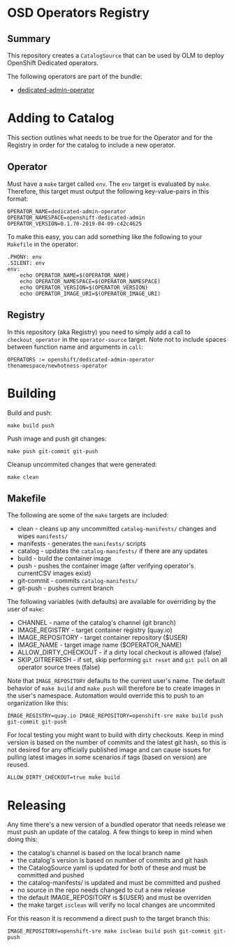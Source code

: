 # OSD Operators Registry

## Summary

This repository creates a `CatalogSource` that can be used by OLM to deploy OpenShift Dedicated operators.

The following operators are part of the bundle:

- [dedicated-admin-operator](https://github.com/openshift/dedicated-admin-operator.git)

# Adding to Catalog

This section outlines what needs to be true for the Operator and for the Registry in order for the catalog to include a new operator.

## Operator

Must have a `make` target called `env`.  The `env` target is evaluated by `make`.  Therefore, this target must output the following key-value-pairs in this format:

```
OPERATOR_NAME=dedicated-admin-operator
OPERATOR_NAMESPACE=openshift-dedicated-admin
OPERATOR_VERSION=0.1.70-2019-04-09-c42c4625
```

To make this easy, you can add something like the following to your `Makefile` in the operator:

```
.PHONY: env
.SILENT: env
env:
    echo OPERATOR_NAME=$(OPERATOR_NAME)
    echo OPERATOR_NAMESPACE=$(OPERATOR_NAMESPACE)
    echo OPERATOR_VERSION=$(OPERATOR_VERSION)
    echo OPERATOR_IMAGE_URI=$(OPERATOR_IMAGE_URI)
```

## Registry

In this repository (aka Registry) you need to simply add a call to `checkout_operator` in the `operator-source` target.  Note not to include spaces between function name and arguments in `call`:

```
OPERATORS := openshift/dedicated-admin-operator thenamespace/newhotness-operator
```

# Building

Build and push:
```
make build push
```

Push image and push git changes:
```
make push git-commit git-push
```

Cleanup uncommited changes that were generated:
```
make clean
```

## Makefile

The following are some of the `make` targets are included:

- clean - cleans up any uncommitted `catalog-manifests/` changes and wipes `manifests/`
- manifests - generates the `manifests/` scripts
- catalog - updates the `catalog-manifests/` if there are any updates
- build - build the container image
- push - pushes the container image (after verifying operator's currentCSV images exist)
- git-commit - commits `catalog-manifests/`
- git-push - pushes current branch

The following variables (with defaults) are available for overriding by the user of `make`:

- CHANNEL - name of the catalog's channel (git branch)
- IMAGE_REGISTRY - target container registry (quay.io)
- IMAGE_REPOSITORY - target container repository ($USER)
- IMAGE_NAME - target image name ($OPERATOR_NAME)
- ALLOW_DIRTY_CHECKOUT - if a dirty local checkout is allowed (false)
- SKIP_GITREFRESH - if set, skip performing `git reset` and `git pull` on all operator source trees (false)

Note that `IMAGE_REPOSITORY` defaults to the current user's name.  The default behavior of `make build` and `make push` will therefore be to create images in the user's namespace.  Automation would override this to push to an organization like this:

```
IMAGE_REGISTRY=quay.io IMAGE_REPOSITORY=openshift-sre make build push git-commit git-push
```

For local testing you might want to build with dirty checkouts.  Keep in mind version is based on the number of commits and the latest git hash, so this is not desired for any officially published image and can cause issues for pulling latest images in some scenarios if tags (based on version) are reused.

```
ALLOW_DIRTY_CHECKOUT=true make build
```

# Releasing

Any time there's a new version of a bundled operator that needs release we must push an update of the catalog.  A few things to keep in mind when doing this:

- the catalog's channel is based on the local branch name
- the catalog's version is based on number of commits and git hash
- the CatalogSource yaml is updated for both of these and must be committed and pushed
- the catalog-manifests/ is updated and must be committed and pushed
- no source in the repo needs changed to cut a new release
- the default IMAGE_REPOSITORY is ${USER} and must be overriden
- the make target `isclean` will verify no local changes are uncommited

For this reason it is recommend a direct push to the target branch this:

```
IMAGE_REPOSITORY=openshift-sre make isclean build push git-commit git-push
```